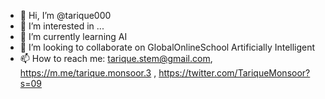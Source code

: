 - 👋 Hi, I’m @tarique000
- 👀 I’m interested in ...
- 🌱 I’m currently learning AI
- 💞️ I’m looking to collaborate on GlobalOnlineSchool Artificially Intelligent
- 📫 How to reach me: tarique.stem@gmail.com, https://m.me/tarique.monsoor.3 ,
 https://twitter.com/TariqueMonsoor?s=09
<!---
tarique000/tarique000 is a ✨ special ✨ repository because its `README.md` (this file) appears on your GitHub profile.
You can click the Preview link to take a look at your changes.
--->

